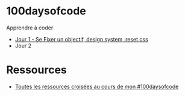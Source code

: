 # 100daysofcode
Apprendre à coder

- [Jour 1 - Se Fixer un objectif, design system, reset css](Jour%20001%20Se%20fixer%20un%20objectif.md)
- Jour 2

# Ressources
- [Toutes les ressources croisées au cours de mon #100daysofcode](Ressources.md) 

